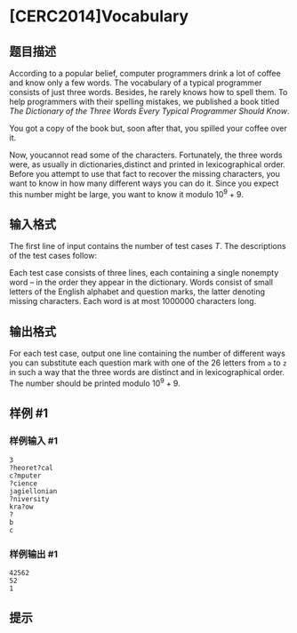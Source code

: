 # [CERC2014]Vocabulary

## 题目描述

According to a popular belief, computer programmers drink a lot of coffee and know only a few words. The vocabulary of a typical programmer consists of just three words. Besides, he rarely knows how to spell them. To help programmers with their spelling mistakes, we published a book titled $The \ Dictionary \ of \ the \ Three \ Words \ Every \ Typical \ Programmer \ Should \ Know$.

You got a copy of the book but, soon after that, you spilled your coffee over it.

Now, youcannot read some of the characters. Fortunately, the three words were, as usually in dictionaries,distinct and printed in lexicographical order.
Before you attempt to use that fact to recover the missing characters, you want to know in how many different ways you can do it. Since you expect this number might be large, you want to know it modulo $10^9 + 9$.

## 输入格式

The first line of input contains the number of test cases $T$. The descriptions of the test cases follow:

Each test case consists of three lines, each containing a single nonempty word – in the order they appear in the dictionary. Words consist of small letters of the English alphabet and question marks, the latter denoting missing characters. Each word is at most $1 000 000$ characters long.


## 输出格式

For each test case, output one line containing the number of different ways you can substitute each question mark with one of the $26$ letters from ``a`` to ``z`` in such a way that the three words are distinct and in lexicographical order. The number should be printed modulo $10^9 + 9$.

## 样例 #1

### 样例输入 #1
```
3
?heoret?cal
c?mputer
?cience
jagiellonian
?niversity
kra?ow
?
b
c
```

### 样例输出 #1

```
42562
52
1
```

## 提示



